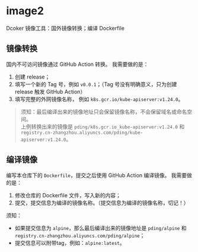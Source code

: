 # image2

Dcoker 镜像工具：国外镜像转换；编译 Dockerfile

## 镜像转换

国内不可访问镜像通过 GitHub Action 转换。
我需要做的是：

1. 创建 release；
2. 填写一个新的 Tag 号，例如 `v0.0.1`；（Tag 号没有明确意义，只为创建 release 触发 GitHub Action）
3. 填写完整的外网镜像名称， 例如 `k8s.gcr.io/kube-apiserver:v1.24.0`。

> 须知：最后编译出来的镜像地址只会保留镜像名称，不会保留域名或命名空间。  
> 上例转换出来的镜像是 `pding/k8s.gcr.io_kube-apiserver:v1.24.0` 和 `registry.cn-zhangzhou.aliyuncs.com/pding/kube-apiserver:v1.24.0`。

## 编译镜像

编写本仓库下的 `Dockerfile`，提交之后使用 GitHub Action 编译镜像。
我需要做的是：

1. 修改仓库的 Dockerfile 文件，写入新的内容；
2. 提交，提交信息为编译的镜像名称。（提交信息为编译的镜像名称，切记！）

须知：

- 如果提交信息为 `alpine`，那么最后编译出来的镜像地址是 `pding/alpine` 和 `registry.cn-zhangzhou.aliyuncs.com/pding/alpine`；
- 提交信息可以附带tag，例如：`alpine:latest`。
